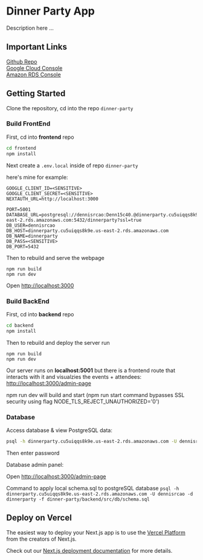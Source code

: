 # Dinner Party App
Description here ...

## Important Links
[Github Repo](https://github.com/dennisrcao/dinner-party) <br>
[Google Cloud Console](https://console.cloud.google.com/apis/dashboard?project=dinnerpartyauth&show=all) <br>
[Amazon RDS Console](https://console.aws.amazon.com/rds) <br>

## Getting Started

Clone the repository, cd into the repo ```dinner-party```

### Build FrontEnd

First, cd into **frontend** repo
```bash
cd frontend
npm install
```

Next create a ```.env.local``` inside of repo ```dinner-party```

here's mine for example:
```base
GOOGLE_CLIENT_ID=<SENSITIVE>
GOOGLE_CLIENT_SECRET=<SENSITIVE>
NEXTAUTH_URL=http://localhost:3000

PORT=5001
DATABASE_URL=postgresql://dennisrcao:Denn15c40.@dinnerparty.cu5uiqqs8k9e.us-east-2.rds.amazonaws.com:5432/dinnerparty?ssl=true
DB_USER=dennisrcao
DB_HOST=dinnerparty.cu5uiqqs8k9e.us-east-2.rds.amazonaws.com
DB_NAME=dinnerparty
DB_PASS=<SENSITIVE>
DB_PORT=5432
```

Then to rebuild and serve the webpage
```
npm run build
npm run dev
```

Open [http://localhost:3000](http://localhost:3000)

### Build BackEnd
First, cd into **backend** repo
```bash
cd backend
npm install
```

Then to rebuild and deploy the server run
```
npm run build
npm run dev
```

Our server runs on **localhost:5001** but there is a frontend route that interacts with it and visualzies the events + attendees:
[http://localhost:3000/admin-page](http://localhost:3000/admin-page)


npm run dev will build and start (npm run start command bypasses SSL security using flag NODE_TLS_REJECT_UNAUTHORIZED='0')



### Database

Access database & view PostgreSQL data:
```bash
psql -h dinnerparty.cu5uiqqs8k9e.us-east-2.rds.amazonaws.com -U dennisrcao -p 5432 -d dinnerparty
```
Then enter password

Database admin panel:

Open [http://localhost:3000/admin-page](http://localhost:3000/admin-page)


Command to apply local schema.sql to postgreSQL database
```psql -h dinnerparty.cu5uiqqs8k9e.us-east-2.rds.amazonaws.com -U dennisrcao -d dinnerparty -f dinner-party/backend/src/db/schema.sql```





## Deploy on Vercel

The easiest way to deploy your Next.js app is to use the [Vercel Platform](https://vercel.com/new?utm_medium=default-template&filter=next.js&utm_source=create-next-app&utm_campaign=create-next-app-readme) from the creators of Next.js.

Check out our [Next.js deployment documentation](https://nextjs.org/docs/deployment) for more details.
